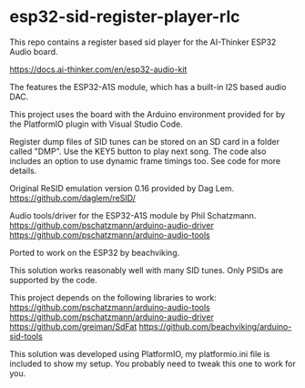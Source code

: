 # esp32-sid-register-player-rlc

This repo contains a register based sid player for the AI-Thinker ESP32 Audio board. 

https://docs.ai-thinker.com/en/esp32-audio-kit

The features the ESP32-A1S module, which has a built-in I2S based audio DAC.

This project uses the board with the Arduino environment provided for by the PlatformIO plugin with Visual Studio Code. 

Register dump files of SID tunes can be stored on an SD card in a folder called "DMP". Use the KEY5 button to play next song.
The code also includes an option to use dynamic frame timings too. See code for more details.

Original ReSID emulation version 0.16 provided by Dag Lem.
https://github.com/daglem/reSID/

Audio tools/driver for the ESP32-A1S module by Phil Schatzmann.
https://github.com/pschatzmann/arduino-audio-driver
https://github.com/pschatzmann/arduino-audio-tools

Ported to work on the ESP32 by beachviking.

This solution works reasonably well with many SID tunes.
Only PSIDs are supported by the code.

This project depends on the following libraries to work:
https://github.com/pschatzmann/arduino-audio-tools
https://github.com/pschatzmann/arduino-audio-driver
https://github.com/greiman/SdFat
https://github.com/beachviking/arduino-sid-tools
 
This solution was developed using PlatformIO, my platformio.ini file is included to show my setup. You probably need to tweak this one to work for you.